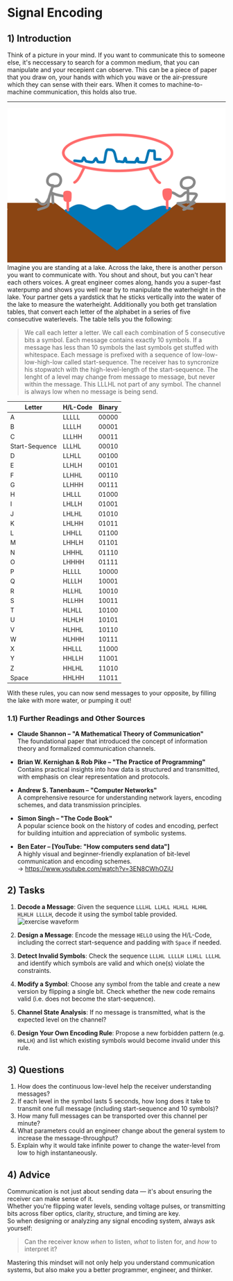 <!---
{
  "depends_on": [],
  "author": "Stephan Bökelmann",
  "first_used": "2025-03-31",
  "keywords": ["transmission", "signal", "bit", "bitrate"]
}
--->

# Signal Encoding

## 1) Introduction
Think of a picture in your mind. 
If you want to communicate this to someone else, it's neccessary to search for a common medium, that you can manipulate and your recepient can observe. 
This can be a piece of paper that you draw on, your hands with which you wave or the air-pressure which they can sense with their ears. 
When it comes to machine-to-machine communication, this holds also true.

---

<img src="lake.svg" width="600" alt="illustration">
Imagine you are standing at a lake. 
Across the lake, there is another person you want to communicate with. 
You shout and shout, but you can't hear each others voices. 
A great engineer comes along, hands you a super-fast waterpump and shows you well near by to manipulate the waterheight in the lake.
Your partner gets a yardstick that he sticks vertically into the water of the lake to measure the waterheight. 
Additionally you both get translation tables, that convert each letter of the alphabet in a series of five consecutive waterlevels.
The table tells you the following:

> We call each letter a letter.
> We call each combination of 5 consecutive bits a symbol.
> Each message contains exactly 10 symbols.
> If a message has less than 10 symbols the last symbols get stuffed with whitespace.
> Each message is prefixed with a sequence of low-low-low-high-low called start-sequence.
> The receiver has to syncronize his stopwatch with the high-level-length of the start-sequence.
> The lenght of a level may change from message to message, but never within the message.
> This LLLHL not part of any symbol.
> The channel is always low when no message is being send.


| Letter        | H/L-Code | Binary  |
|----------------|-----------|--------|
| A              | LLLLL     | 00000  |
| B              | LLLLH     | 00001  |
| C              | LLLHH     | 00011  |
| Start-Sequence | LLLHL     | 00010  |
| D              | LLHLL     | 00100  |
| E              | LLHLH     | 00101  |
| F              | LLHHL     | 00110  |
| G              | LLHHH     | 00111  |
| H              | LHLLL     | 01000  |
| I              | LHLLH     | 01001  |
| J              | LHLHL     | 01010  |
| K              | LHLHH     | 01011  |
| L              | LHHLL     | 01100  |
| M              | LHHLH     | 01101  |
| N              | LHHHL     | 01110  |
| O              | LHHHH     | 01111  |
| P              | HLLLL     | 10000  |
| Q              | HLLLH     | 10001  |
| R              | HLLHL     | 10010  |
| S              | HLLHH     | 10011  |
| T              | HLHLL     | 10100  |
| U              | HLHLH     | 10101  |
| V              | HLHHL     | 10110  |
| W              | HLHHH     | 10111  |
| X              | HHLLL     | 11000  |
| Y              | HHLLH     | 11001  |
| Z              | HHLHL     | 11010  |
| Space          | HHLHH     | 11011  |

With these rules, you can now send messages to your opposite, by filling the lake with more water, or pumping it out!

### 1.1) Further Readings and Other Sources

- **Claude Shannon – "A Mathematical Theory of Communication"**  
  The foundational paper that introduced the concept of information theory and formalized communication channels.

- **Brian W. Kernighan & Rob Pike – "The Practice of Programming"**  
  Contains practical insights into how data is structured and transmitted, with emphasis on clear representation and protocols.

- **Andrew S. Tanenbaum – "Computer Networks"**  
  A comprehensive resource for understanding network layers, encoding schemes, and data transmission principles.

- **Simon Singh – "The Code Book"**  
  A popular science book on the history of codes and encoding, perfect for building intuition and appreciation of symbolic systems.

- **Ben Eater – [YouTube: "How computers send data"]**  
  A highly visual and beginner-friendly explanation of bit-level communication and encoding schemes.  
  → https://www.youtube.com/watch?v=3EN8CWhOZiU


## 2) Tasks

1. **Decode a Message**: Given the sequence `LLLHL LLHLL HLHLL HLHHL HLHLH LLLLH`, decode it using the symbol table provided.
![exercise waveform](https://maxclerkwell.github.io/svg_storage/fundamentals/waveforms/exercise_message_01.wavedrom.svg)

2. **Design a Message**: Encode the message `HELLO` using the H/L-Code, including the correct start-sequence and padding with `Space` if needed.
3. **Detect Invalid Symbols**: Check the sequence `LLLHL LLLLH LLHLL LLLHL` and identify which symbols are valid and which one(s) violate the constraints.
4. **Modify a Symbol**: Choose any symbol from the table and create a new version by flipping a single bit. Check whether the new code remains valid (i.e. does not become the start-sequence).
5. **Channel State Analysis**: If no message is transmitted, what is the expected level on the channel?
6. **Design Your Own Encoding Rule**: Propose a new forbidden pattern (e.g. `HHLLH`) and list which existing symbols would become invalid under this rule.

## 3) Questions
1. How does the continuous low-level help the receiver understanding messages?
2. If each level in the symbol lasts 5 seconds, how long does it take to transmit one full message (including start-sequence and 10 symbols)?
3. How many full messages can be transported over this channel per minute?
4. What parameters could an engineer change about the general system to increase the message-throughput?
5. Explain why it would take infinite power to change the water-level from low to high instantaneously.

## 4) Advice
Communication is not just about sending data — it's about ensuring the receiver can make sense of it.  
Whether you're flipping water levels, sending voltage pulses, or transmitting bits across fiber optics, clarity, structure, and timing are key.  
So when designing or analyzing any signal encoding system, always ask yourself:

> Can the receiver know *when* to listen, *what* to listen for, and *how* to interpret it?

Mastering this mindset will not only help you understand communication systems, but also make you a better programmer, engineer, and thinker.
